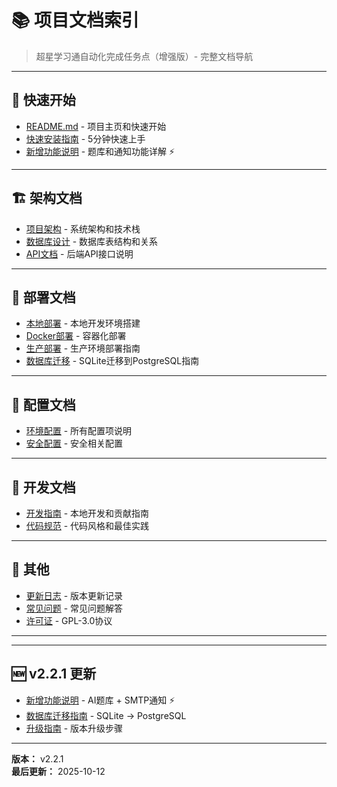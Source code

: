 # 📚 项目文档索引

> 超星学习通自动化完成任务点（增强版）- 完整文档导航

---

## 📖 快速开始

- [README.md](../README.md) - 项目主页和快速开始
- [快速安装指南](QUICK_START.md) - 5分钟快速上手
- [新增功能说明](NEW_FEATURES.md) - 题库和通知功能详解 ⚡

---

## 🏗️ 架构文档

- [项目架构](ARCHITECTURE.md) - 系统架构和技术栈
- [数据库设计](DATABASE.md) - 数据库表结构和关系
- [API文档](API.md) - 后端API接口说明

---

## 🚀 部署文档

- [本地部署](../web/START_GUIDE.md) - 本地开发环境搭建
- [Docker部署](../web/DOCKER_DEPLOYMENT.md) - 容器化部署
- [生产部署](../web/DEPLOYMENT_GUIDE.md) - 生产环境部署指南
- [数据库迁移](DATABASE_MIGRATION.md) - SQLite迁移到PostgreSQL指南

---

## 🔧 配置文档

- [环境配置](CONFIGURATION.md) - 所有配置项说明
- [安全配置](SECURITY.md) - 安全相关配置

---

## 📝 开发文档

- [开发指南](DEVELOPMENT.md) - 本地开发和贡献指南
- [代码规范](CODE_STYLE.md) - 代码风格和最佳实践

---

## 📜 其他

- [更新日志](CHANGELOG.md) - 版本更新记录
- [常见问题](FAQ.md) - 常见问题解答
- [许可证](../LICENSE) - GPL-3.0协议

---

---

## 🆕 v2.2.1 更新

- [新增功能说明](NEW_FEATURES.md) - AI题库 + SMTP通知 ⚡
- [数据库迁移指南](DATABASE_MIGRATION.md) - SQLite → PostgreSQL
- [升级指南](UPGRADE_GUIDE.md) - 版本升级步骤

---

**版本：** v2.2.1  
**最后更新：** 2025-10-12

